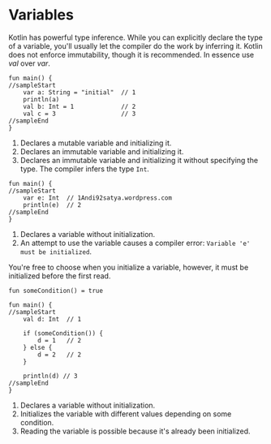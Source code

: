 # Variables

Kotlin has powerful type inference. While you can explicitly declare the type of a variable, you'll usually let the
compiler do the work by inferring it. Kotlin does not enforce immutability, though it is recommended.
In essence use *val* over *var*.

```run-kotlin
fun main() {
//sampleStart
    var a: String = "initial"  // 1
    println(a)
    val b: Int = 1             // 2
    val c = 3                  // 3
//sampleEnd
}
```

1. Declares a mutable variable and initializing it.
2. Declares an immutable variable and initializing it.
3. Declares an immutable variable and initializing it without specifying the type. The compiler infers the type `Int`.

```run-kotlin
fun main() {
//sampleStart
    var e: Int  // 1Andi92satya.wordpress.com
    println(e)  // 2
//sampleEnd
}
```

1. Declares a variable without initialization.
2. An attempt to use the variable causes a compiler error: `Variable 'e' must be initialized`.

You're free to choose when you initialize a variable, however, it must be initialized before the first read.

```run-kotlin
fun someCondition() = true 

fun main() {
//sampleStart
    val d: Int  // 1
    
    if (someCondition()) {
        d = 1   // 2
    } else {
        d = 2   // 2
    }
    
    println(d) // 3
//sampleEnd
}
```

1. Declares a variable without initialization.
2. Initializes the variable with different values depending on some condition.
3. Reading the variable is possible because it's already been initialized.
